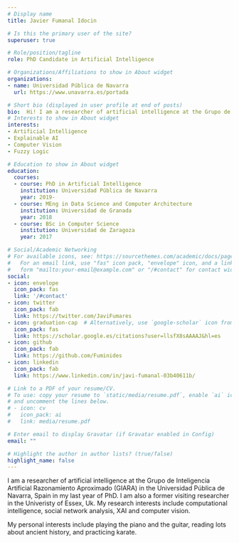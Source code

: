 ```yaml
---
# Display name
title: Javier Fumanal Idocin

# Is this the primary user of the site?
superuser: true

# Role/position/tagline
role: PhD Candidate in Artificial Intelligence

# Organizations/Affiliations to show in About widget
organizations:
- name: Universidad Pública de Navarra
  url: https://www.unavarra.es/portada

# Short bio (displayed in user profile at end of posts)
bio:  Hi! I am a researcher of artificial intelligence at the Grupo de Inteligencia Artificial Razonamiento Aproximado (GIARA) in the Universidad Pública de Navarra in my last year of PhD. My research interests include computational intelligence, social network analysis, XAI and computer vision. My personal interests include playing the piano and the guitar, reading lots about ancient history, and practicing karate.
# Interests to show in About widget
interests:
- Artificial Intelligence
- Explainable AI
- Computer Vision
- Fuzzy Logic

# Education to show in About widget
education:
  courses:
  - course: PhD in Artificial Intelligence
    institution: Universidad Pública de Navarra
    year: 2019-
  - course: MEng in Data Science and Computer Architecture
    institution: Universidad de Granada
    year: 2018
  - course: BSc in Computer Science
    institution: Universidad de Zaragoza
    year: 2017

# Social/Academic Networking
# For available icons, see: https://sourcethemes.com/academic/docs/page-builder/#icons
#   For an email link, use "fas" icon pack, "envelope" icon, and a link in the
#   form "mailto:your-email@example.com" or "/#contact" for contact widget.
social:
- icon: envelope
  icon_pack: fas
  link: '/#contact'
- icon: twitter
  icon_pack: fab
  link: https://twitter.com/JaviFumares
- icon: graduation-cap  # Alternatively, use `google-scholar` icon from `ai` icon pack
  icon_pack: fas
  link: https://scholar.google.es/citations?user=llsfX8sAAAAJ&hl=es
- icon: github
  icon_pack: fab
  link: https://github.com/Fuminides
- icon: linkedin
  icon_pack: fab
  link: https://www.linkedin.com/in/javi-fumanal-03b40611b/

# Link to a PDF of your resume/CV.
# To use: copy your resume to `static/media/resume.pdf`, enable `ai` icons in `params.toml`, 
# and uncomment the lines below.
# - icon: cv
#   icon_pack: ai
#   link: media/resume.pdf

# Enter email to display Gravatar (if Gravatar enabled in Config)
email: ""

# Highlight the author in author lists? (true/false)
highlight_name: false
---
```


I am a researcher of artificial intelligence at the Grupo de Inteligencia Artificial Razonamiento Aproximado (GIARA) in the Universidad Pública de Navarra, Spain in my last year of PhD. I am also a former visiting researcher in the Univeristy of Essex, Uk. My research interests include computational intelligence, social network analysis, XAI and computer vision. 

My personal interests include playing the piano and the guitar, reading lots about ancient history, and practicing karate.

